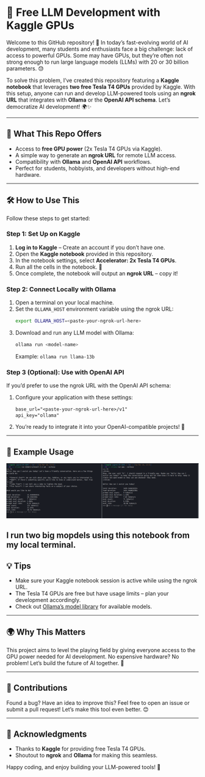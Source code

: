 # 🚀 Free LLM Development with Kaggle GPUs

Welcome to this GitHub repository! 🎉 In today’s fast-evolving world of AI development, many students and enthusiasts face a big challenge: lack of access to powerful GPUs. Some may have GPUs, but they’re often not strong enough to run large language models (LLMs) with 20 or 30 billion parameters. 😓

To solve this problem, I’ve created this repository featuring a **Kaggle notebook** that leverages **two free Tesla T4 GPUs** provided by Kaggle. With this setup, anyone can run and develop LLM-powered tools using an **ngrok URL** that integrates with **Ollama** or the **OpenAI API schema**. Let’s democratize AI development! 🌍✨

---

## 🌟 What This Repo Offers
- Access to **free GPU power** (2x Tesla T4 GPUs via Kaggle).
- A simple way to generate an **ngrok URL** for remote LLM access.
- Compatibility with **Ollama** and **OpenAI API** workflows.
- Perfect for students, hobbyists, and developers without high-end hardware.

---

## 🛠️ How to Use This

Follow these steps to get started:

### Step 1: Set Up on Kaggle
1. **Log in to Kaggle** – Create an account if you don’t have one.
2. Open the **Kaggle notebook** provided in this repository.
3. In the notebook settings, select **Accelerator: 2x Tesla T4 GPUs**.
4. Run all the cells in the notebook. 🚀
5. Once complete, the notebook will output an **ngrok URL** – copy it!

### Step 2: Connect Locally with Ollama
1. Open a terminal on your local machine.
2. Set the `OLLAMA_HOST` environment variable using the ngrok URL:
   ```bash
   export OLLAMA_HOST=<paste-your-ngrok-url-here>
   ```
3. Download and run any LLM model with Ollama:
   ```bash
   ollama run <model-name>
   ```
   Example: `ollama run llama-13b`

### Step 3 (Optional): Use with OpenAI API
If you’d prefer to use the ngrok URL with the OpenAI API schema:
1. Configure your application with these settings:
   ```plaintext
   base_url="<paste-your-ngrok-url-here>/v1"
   api_key="ollama"
   ```
2. You’re ready to integrate it into your OpenAI-compatible projects! 🎉

---

## 🎯 Example Usage
![Running the Kaggle Notebook](https://github.com/cyberytti/OllamaKaggle/blob/main/Screenshot%20from%202025-03-18%2014-02-20.png)

I run two big mopdels using this notebook from my local terminal.
---

## 💡 Tips
- Make sure your Kaggle notebook session is active while using the ngrok URL.
- The Tesla T4 GPUs are free but have usage limits – plan your development accordingly.
- Check out [Ollama’s model library](https://ollama.ai/library) for available models.

---

## 🌍 Why This Matters
This project aims to level the playing field by giving everyone access to the GPU power needed for AI development. No expensive hardware? No problem! Let’s build the future of AI together. 🤝

---

## 📢 Contributions
Found a bug? Have an idea to improve this? Feel free to open an issue or submit a pull request! Let’s make this tool even better. 😊

---

## 🙏 Acknowledgments
- Thanks to **Kaggle** for providing free Tesla T4 GPUs.
- Shoutout to **ngrok** and **Ollama** for making this seamless.

Happy coding, and enjoy building your LLM-powered tools! 🎈

